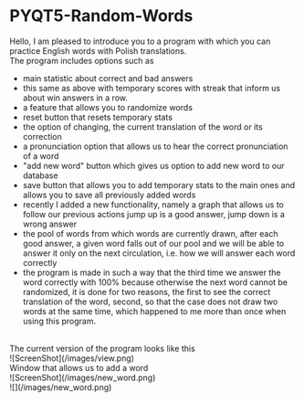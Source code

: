 # PYQT5-Random-Words
Hello, I am pleased to introduce you to a program with which you can practice English words with Polish translations.</br>
The program includes options such as
* main statistic about correct and bad answers
* this same as above with temporary scores with streak that inform us about win answers in a row.
* a feature that allows you to randomize words
* reset button that resets temporary stats
* the option of changing, the current translation of the word or its correction
* a pronunciation option that allows us to hear the correct pronunciation of a word
* "add new word" button which gives us option to add new word to our database
* save button that allows you to add temporary stats to the main ones and allows you to save all previously added words
* recently I added a new functionality, namely a graph that allows us to follow our previous actions jump up is a good answer, jump down is a wrong answer
* the pool of words from which words are currently drawn, after each good answer, a given word falls out of our pool and we will be able to answer it only on the next circulation, i.e. how we will answer each word correctly
* the program is made in such a way that the third time we answer the word correctly with 100% because otherwise the next word cannot be randomized, it is done for two reasons, the first to see the correct translation of the word, second, so that the case does not draw two words at the same time, which happened to me more than once when using this program.
</br>
The current version of the program looks like this</br>
![ScreenShot](/images/view.png)</br>
Window that allows us to add a word</br>
![ScreenShot](/images/new_word.png)</br>
![](/images/new_word.png)</br>
